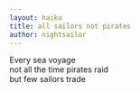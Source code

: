 ```yaml
---
layout: haiku
title: all sailors not pirates
author: nightsailor
---
```


Every sea voyage<br>
not all the time pirates raid<br>
but few sailors trade<br>
